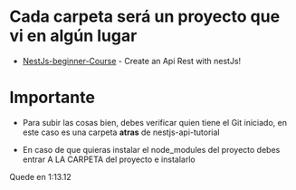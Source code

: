 # Cada carpeta será un proyecto que vi en algún lugar


- [NestJs-beginner-Course] - Create an Api Rest with nestJs!


# Importante

* Para subir las cosas bien, debes verificar quien tiene el Git iniciado, en este caso es una carpeta **atras** de nestjs-api-tutorial

* En caso de que quieras instalar el node_modules del proyecto debes entrar A LA CARPETA del proyecto e instalarlo



Quede en 1:13.12









[NestJs-beginner-Course]: <https://www.youtube.com/watch?v=GHTA143_b-s>